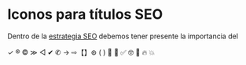 


# Iconos para títulos SEO

Dentro de la [estrategia SEO](/estrategia-seo) debemos tener presente la importancia del

✓ ® © ≫ ◁ ✔ ✆ → ⇨【】⊛ ( ) 🥇 🙂 ✅ 🤓 🤑 🔥 💥
<!--stackedit_data:
eyJoaXN0b3J5IjpbLTE5MzAwNTUyMzBdfQ==
-->